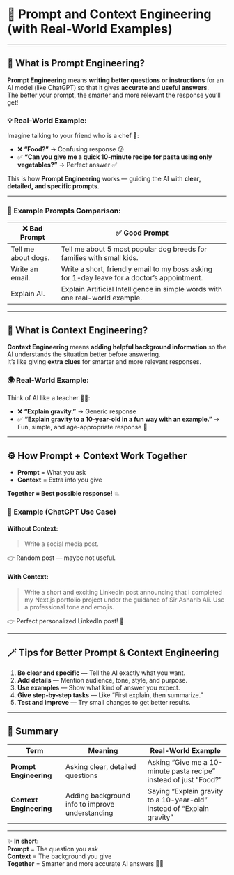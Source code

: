 # 🎯 Prompt and Context Engineering (with Real-World Examples)

---

## 🧠 What is Prompt Engineering?

**Prompt Engineering** means **writing better questions or instructions** for an AI model (like ChatGPT) so that it gives **accurate and useful answers**.  
The better your prompt, the smarter and more relevant the response you’ll get!

### 💡 Real-World Example:
Imagine talking to your friend who is a chef 🍳:

- ❌ **“Food?”** → Confusing response 😕  
- ✅ **“Can you give me a quick 10-minute recipe for pasta using only vegetables?”** → Perfect answer ✅

This is how **Prompt Engineering** works — guiding the AI with **clear, detailed, and specific prompts**.

---

### 🧩 Example Prompts Comparison:

| ❌ Bad Prompt | ✅ Good Prompt |
|---------------|----------------|
| Tell me about dogs. | Tell me about 5 most popular dog breeds for families with small kids. |
| Write an email. | Write a short, friendly email to my boss asking for 1-day leave for a doctor’s appointment. |
| Explain AI. | Explain Artificial Intelligence in simple words with one real-world example. |

---

## 🧱 What is Context Engineering?

**Context Engineering** means **adding helpful background information** so the AI understands the situation better before answering.  
It’s like giving **extra clues** for smarter and more relevant responses.

### 🌍 Real-World Example:
Think of AI like a teacher 🧑‍🏫:

- ❌ **“Explain gravity.”** → Generic response  
- ✅ **“Explain gravity to a 10-year-old in a fun way with an example.”** → Fun, simple, and age-appropriate response 🎈

---

## ⚙️ How Prompt + Context Work Together

- **Prompt** = What you ask  
- **Context** = Extra info you give  

**Together = Best possible response!** 💥

### 🧠 Example (ChatGPT Use Case)

#### Without Context:
> Write a social media post.  

👉 Random post — maybe not useful.

#### With Context:
> Write a short and exciting LinkedIn post announcing that I completed my Next.js portfolio project under the guidance of Sir Asharib Ali. Use a professional tone and emojis.

👉 Perfect personalized LinkedIn post! 🎉

---

## 🪄 Tips for Better Prompt & Context Engineering

1. **Be clear and specific** — Tell the AI exactly what you want.  
2. **Add details** — Mention audience, tone, style, and purpose.  
3. **Use examples** — Show what kind of answer you expect.  
4. **Give step-by-step tasks** — Like “First explain, then summarize.”  
5. **Test and improve** — Try small changes to get better results.

---

## 🚀 Summary

| Term | Meaning | Real-World Example |
|------|----------|--------------------|
| **Prompt Engineering** | Asking clear, detailed questions | Asking “Give me a 10-minute pasta recipe” instead of just “Food?” |
| **Context Engineering** | Adding background info to improve understanding | Saying “Explain gravity to a 10-year-old” instead of “Explain gravity” |

---

✨ **In short:**  
**Prompt** = The question you ask  
**Context** = The background you give  
**Together** = Smarter and more accurate AI answers 🤖💬

